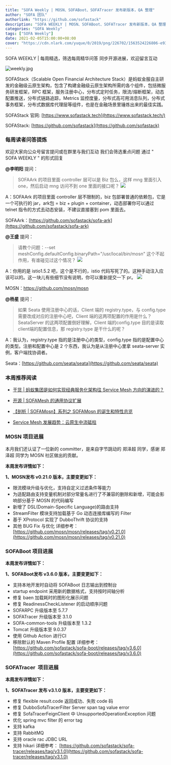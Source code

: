 ```yaml
---
title: "SOFA Weekly | MOSN、SOFABoot、SOFATracer 发布新版本，QA 整理"
author: "SOFA 团队"
authorlink: "https://github.com/sofastack"
description: "SOFA WEEKLY | MOSN、SOFABoot、SOFATracer 发布新版本，QA 整理"
categories: "SOFA Weekly"
tags: ["SOFA Weekly"]
date: 2021-02-05T15:00:00+08:00
cover: "https://cdn.nlark.com/yuque/0/2019/png/226702/1563524226806-e93607a3-1b77-4ca2-8c3c-0384ab966154.png"
---
```


SOFA WEEKLY | 每周精选，筛选每周精华问答
同步开源进展，欢迎留言互动

![weekly.jpg](https://cdn.nlark.com/yuque/0/2019/jpeg/226702/1562925824761-fc720f21-9622-437b-a783-0b0729eda119.jpeg)

SOFAStack（Scalable Open Financial Architecture Stack）是蚂蚁金服自主研发的金融级云原生架构，包含了构建金融级云原生架构所需的各个组件，包括微服务研发框架，RPC 框架，服务注册中心，分布式定时任务，限流/熔断框架，动态配置推送，分布式链路追踪，Metrics 监控度量，分布式高可用消息队列，分布式事务框架，分布式数据库代理层等组件，也是在金融场景里锤炼出来的最佳实践。

SOFAStack 官网: [https://www.sofastack.tech](https://www.sofastack.tech/)

SOFAStack: [https://github.com/sofastack](https://github.com/sofastack)

### 每周读者问答提炼

欢迎大家向公众号留言提问或在群里与我们互动
我们会筛选重点问题
通过 " SOFA WEEKLY " 的形式回复

**@李明阳** 提问：

> SOFAArk 的项目里面 controller 层可以是 Biz 包么，这样 mng 里面引入 one，然后启动 mng 访问不到 one 里面的接口呢？
>![](https://cdn.nlark.com/yuque/0/2021/png/12405317/1612507471211-bdd714ba-1cc9-4976-a122-79ad8c59e939.png#align=left&display=inline&height=65&margin=%5Bobject%20Object%5D&originHeight=502&originWidth=1080&size=0&status=done&style=none&width=140)

A：SOFAArk 的项目里面 controller 层不限制的，biz 包部署普通的依赖包，它是一个可执行的 jar，ark包 = biz + plugin + container，动态部署你可以通过 telnet 指令的方式去动态安装，不建议直接塞到 pom 里面去。

SOFAArk：[https://github.com/sofastack/sofa-ark](https://github.com/sofastack/sofa-ark)

**@王盛** 提问：

> 请教个问题：--set 
> meshConfig.defaultConfig.binaryPath="/usr/local/bin/mosn" 这个不起作用，有谁碰见过这个情况？
>![](https://cdn.nlark.com/yuque/0/2021/png/12405317/1612507562168-75aaf910-e81c-4b37-8866-6f1225a2308c.png#align=left&display=inline&height=90&margin=%5Bobject%20Object%5D&originHeight=695&originWidth=1080&size=0&status=done&style=none&width=140)

A：你用的是 istio1.5.2 吧，这个是不行的，istio 代码写死了的。这种手动注入应该可以的。这一块儿有些细节没有说明，你可以重新提交一下 pr。
![](https://cdn.nlark.com/yuque/0/2021/png/12405317/1612507588789-3fb236ee-7c67-43f6-b700-83b01833c2df.png#align=left&display=inline&height=35&margin=%5Bobject%20Object%5D&originHeight=269&originWidth=1080&size=0&status=done&style=none&width=140)

MOSN：https://github.com/mosn/mosn

**@杨星** 提问：

> 如果 Seata 使用注册中心的话，Client 端的 registry.type，与 config.type 需要改成对应的注册中心吧，Client 端的这两项配置的作用是什么？SeataServer 的这两项配置倒好理解，Client 端的config.type 目的是读取client端的配置信息，那 registry.type 是干什么的呢？

A：我认为，registry.type 指的是注册中心的类型，config.type 指的是配置中心的类型。注册和配置中心是 2 个东西，我认为是从注册中心里拿 seata-server 实例，客户端找协调者。

Seata：[https://github.com/seata/seata](https://github.com/seata/seata)

### 本周推荐阅读

- [干货 | 蚂蚁集团是如何实现经典服务化架构往 Service Mesh 方向的演进的？](http://mp.weixin.qq.com/s?__biz=MzUzMzU5Mjc1Nw==&mid=2247483953&idx=1&sn=6bda510464710137af209b61c0453088&chksm=faa0edebcdd764fd17260584805788db91b0170848f53d20baf5767a098979de49eed26cc143&scene=21#wechat_redirect)

- [开源 | SOFAMesh 的通用协议扩展](http://mp.weixin.qq.com/s?__biz=MzUzMzU5Mjc1Nw==&mid=2247484175&idx=1&sn=5cb26b1afe615ac7e06b2ccbee6235b3&chksm=faa0ecd5cdd765c3f285bcb3b23f4f1f3e27f6e99021ad4659480ccc47f9bf25a05107f4fee2&scene=21#wechat_redirect)

- [【剖析 | SOFAMosn】系列之 SOFAMosn 的诞生和特性总览](http://mp.weixin.qq.com/s?__biz=MzUzMzU5Mjc1Nw==&mid=2247484231&idx=1&sn=1cbc399976d9c558db3a0a36a4c3afc5&chksm=faa0ec9dcdd7658b9dffd68d04bbe47a2d757d66267a20141f16c6bcc9b9e329cf95722ceb16&scene=21#wechat_redirect)

- [Service Mesh 发展趋势：云原生中流砥柱](http://mp.weixin.qq.com/s?__biz=MzUzMzU5Mjc1Nw==&mid=2247485099&idx=3&sn=9b8447230073c85ca7eb1d784afe6a19&chksm=faa0e971cdd76067866a6c045e4f23ecc79dfae3ec8efbdd8cfece2fea6cf30fbebcb694dd61&scene=21#wechat_redirect)

### MOSN 项目进展

本月我们还认证了一位新的 committer，是来自字节跳动的 郑泽超 同学，感谢 郑泽超 同学为 MOSN 社区做出的贡献。

**本周发布详情如下：**

**1、MOSN发布 v0.21.0 版本，主要变更如下：**

- 限流模块升级与优化，支持自定义过滤条件等能力
- 为适配路由支持变量机制对部分常量名进行了不兼容的删除和新增，可能会影响部分基于 MOSN 的代码编写
- 新增了 DSL(Domain-Specific Language)的路由支持
- StreamFilter 模块支持加载基于 Go 动态连接库编写的 Filter
- 基于 XProtocol 实现了 DubboThrift 协议的支持
- 其他 BUG Fix 与优化
详细参考：[https://github.com/mosn/mosn/releases/tag/v0.21.0](https://github.com/mosn/mosn/releases/tag/v0.21.0)

### SOFABoot 项目进展

**本周发布详情如下：**

**1、SOFABoot发布 v3.6.0 版本，主要变更如下：**

- 支持本地开发时自动将 SOFABoot 日志输出到控制台
- startup endpoint 采用新的数据格式，支持按时间轴分析
- 修复 baen 加载耗时的图形化展示问题
- 修复 ReadinessCheckListener 的启动顺序问题
- SOFARPC 升级版本至 5.7.7
- SOFATracer 升级版本至 3.1.0
- SOFA-common-tools 升级版本至 1.3.2
- Tomcat 升级版本至 9.0.37
- 使用 Github Action 进行CI
- 移除默认的 Maven Profile 配置
详细参考：[https://github.com/sofastack/sofa-boot/releases/tag/v3.6.0](https://github.com/sofastack/sofa-boot/releases/tag/v3.6.0)


### SOFATracer  项目进展

**本周发布详情如下：**

**1、SOFATracer 发布 v3.1.0 版本，主要变更如下：**

- 修复 flexible result.code 返回成功、失败 code 码
- 修复 DubboSofaTracerFilter Server span tag value error
- 修复 SofaTracerFeignClient 中 UnsupportedOperationException 问题
- 优化 spring mvc filter 的 error tag
- 支持 kafka
- 支持 RabbitMQ
- 支持 oracle rac JDBC URL
- 支持 hikari
详细参考：
[https://github.com/sofastack/sofa-tracer/releases/tag/v3.1.0](https://github.com/sofastack/sofa-tracer/releases/tag/v3.1.0)

